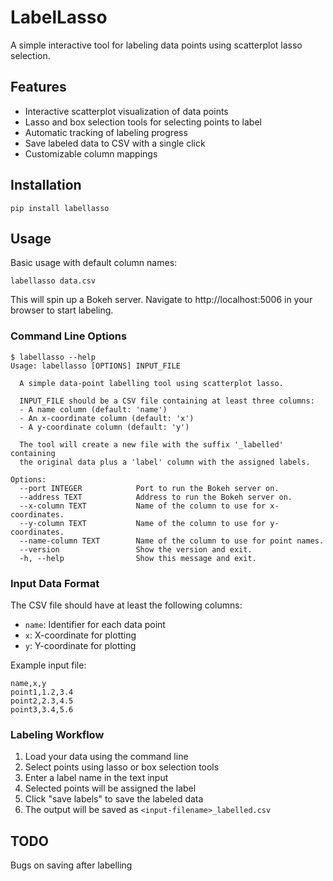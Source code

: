 # LabelLasso

A simple interactive tool for labeling data points using scatterplot lasso selection.

## Features

- Interactive scatterplot visualization of data points
- Lasso and box selection tools for selecting points to label
- Automatic tracking of labeling progress
- Save labeled data to CSV with a single click
- Customizable column mappings

## Installation

```console
pip install labellasso
```

## Usage

Basic usage with default column names:

```console
labellasso data.csv
```

This will spin up a Bokeh server. Navigate to http://localhost:5006 in your browser to start labeling.

### Command Line Options

```console
$ labellasso --help
Usage: labellasso [OPTIONS] INPUT_FILE

  A simple data-point labelling tool using scatterplot lasso.

  INPUT_FILE should be a CSV file containing at least three columns:
  - A name column (default: 'name')
  - An x-coordinate column (default: 'x')
  - A y-coordinate column (default: 'y')

  The tool will create a new file with the suffix '_labelled' containing
  the original data plus a 'label' column with the assigned labels.

Options:
  --port INTEGER            Port to run the Bokeh server on.
  --address TEXT            Address to run the Bokeh server on.
  --x-column TEXT           Name of the column to use for x-coordinates.
  --y-column TEXT           Name of the column to use for y-coordinates.
  --name-column TEXT        Name of the column to use for point names.
  --version                 Show the version and exit.
  -h, --help                Show this message and exit.
```

### Input Data Format

The CSV file should have at least the following columns:
- `name`: Identifier for each data point
- `x`: X-coordinate for plotting
- `y`: Y-coordinate for plotting

Example input file:

```csv
name,x,y
point1,1.2,3.4
point2,2.3,4.5
point3,3.4,5.6
```

### Labeling Workflow

1. Load your data using the command line
2. Select points using lasso or box selection tools
3. Enter a label name in the text input
4. Selected points will be assigned the label
5. Click "save labels" to save the labeled data
6. The output will be saved as `<input-filename>_labelled.csv`

## TODO

Bugs on saving after labelling

